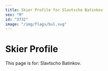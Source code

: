 ```yaml
---
title: Skier Profile for Slavtscho Batinkov
sex: "M"
id: "3732"
image: "/img/flags/bul.svg" 
---
```


# Skier Profile

This page is for: Slavtscho Batinkov.
    